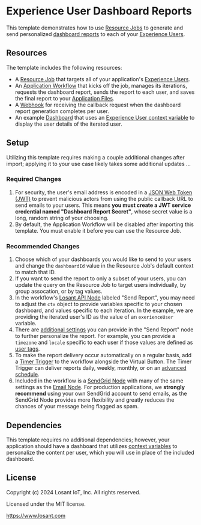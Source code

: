# Experience User Dashboard Reports

This template demonstrates how to use [Resource Jobs](https://docs.losant.com/applications/resource-jobs/) to generate and send personalized [dashboard reports](https://docs.losant.com/dashboards/overview/#non-recurring-report) to each of your [Experience Users](https://docs.losant.com/experiences/users/).

## Resources

The template includes the following resources:

- A [Resource Job](https://docs.losant.com/applications/resource-jobs/) that targets all of your application's [Experience Users](https://docs.losant.com/experiences/users/).
- An [Application Workflow](https://docs.losant.com/workflows/application-workflows/) that kicks off the job, manages its iterations, requests the dashboard report, sends the report to each user, and saves the final report to your [Application Files](https://docs.losant.com/applications/files/).
- A [Webhook](https://docs.losant.com/applications/webhooks/) for receiving the callback request when the dashboard report generation completes per user.
- An example [Dashboard](https://docs.losant.com/dashboards/overview/) that uses an [Experience User context variable](https://docs.losant.com/dashboards/context-variables/#experience-users) to display the user details of the iterated user.

## Setup

Utilizing this template requires making a couple additional changes after import; applying it to your use case likely takes some additional updates ...

### Required Changes

1. For security, the user's email address is encoded in a [JSON Web Token (JWT)](https://jwt.io) to prevent malicious actors from using the public callback URL to send emails to your users. This means **you must create a JWT service credential named "Dashboard Report Secret"**, whose secret value is a long, random string of your choosing.
2. By default, the Application Workflow will be disabled after importing this template. You must enable it before you can use the Resource Job.

### Recommended Changes

1. Choose which of your dashboards you would like to send to your users and change the `dashboardId` value in the Resource Job's default context to match that ID.
2. If you want to send the report to only a subset of your users, you can update the query on the Resource Job to target users individually, by group assocation, or by tag values.
3. In the workflow's [Losant API Node](https://docs.losant.com/workflows/data/losant-api/) labeled "Send Report", you may need to adjust the `ctx` object to provide variables specific to your chosen dashboard, and values specific to each iteration. In the example, we are providing the iterated user's ID as the value of an `exerienceUser` variable.
4. There are [additional settings](https://docs.losant.com/rest-api/schemas#dashboard-send-report) you can provide in the "Send Report" node to further personalize the report. For example, you can provide a `timezone` and `locale` specific to each user if those values are defined as [user tags](https://docs.losant.com/experiences/users/#user-tags).
5. To make the report delivery occur automatically on a regular basis, add a [Timer Trigger](https://docs.losant.com/workflows/triggers/timer/) to the workflow alongside the Virtual Button. The Timer Trigger can deliver reports daily, weekly, monthly, or on an [advanced schedule](https://docs.losant.com/workflows/triggers/timer/#advanced).
6. Included in the workflow is a [SendGrid Node](https://docs.losant.com/workflows/outputs/sendgrid/) with many of the same settings as the [Email Node](https://docs.losant.com/workflows/outputs/email/). For production applications, we **strongly recommend** using your own SendGrid account to send emails, as the SendGrid Node provides more flexibility and greatly reduces the chances of your message being flagged as spam.

## Dependencies

This template requires no additional dependencies; however, your application should have a dashboard that utilizes [context variables](https://docs.losant.com/dashboards/context-variables/) to personalize the content per user, which you will use in place of the included dashboard.

## License

Copyright (c) 2024 Losant IoT, Inc. All rights reserved.

Licensed under the MIT license.

https://www.losant.com